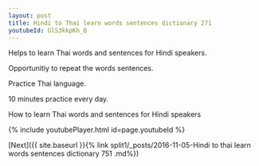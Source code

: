 ```yaml
---
layout: post
title: Hindi to Thai learn words sentences dictionary 271 
youtubeId: GlS3kkpKh_Q
---
```

 
 
Helps to learn Thai words and sentences for Hindi speakers.

Opportunitiy to repeat the words sentences. 

Practice Thai language. 
 
10 minutes practice every day. 
 
How to learn Thai words and sentences for Hindi speakers 
 
{% include youtubePlayer.html id=page.youtubeId %}
 
 
[Next]({{ site.baseurl }}{% link  split1/_posts/2016-11-05-Hindi to thai learn words sentences dictionary 751 .md%})
 
